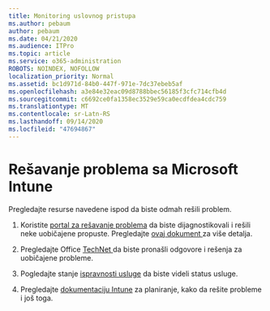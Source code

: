 ```yaml
---
title: Monitoring uslovnog pristupa
ms.author: pebaum
author: pebaum
ms.date: 04/21/2020
ms.audience: ITPro
ms.topic: article
ms.service: o365-administration
ROBOTS: NOINDEX, NOFOLLOW
localization_priority: Normal
ms.assetid: bc1d971d-84b0-447f-971e-7dc37ebeb5af
ms.openlocfilehash: a3e84e32eac09d8788bbec56185f3cfc714cfb4d
ms.sourcegitcommit: c6692ce0fa1358ec3529e59ca0ecdfdea4cdc759
ms.translationtype: MT
ms.contentlocale: sr-Latn-RS
ms.lasthandoff: 09/14/2020
ms.locfileid: "47694867"
---
```

# <a name="troubleshoot-issues-with-microsoft-intune"></a>Rešavanje problema sa Microsoft Intune

Pregledajte resurse navedene ispod da biste odmah rešili problem.
  
1. Koristite [portal za rešavanje problema](https://devicemanagement.microsoft.com/#blade/Microsoft_Intune_DeviceSettings/TroubleshootBlade) da biste dijagnostikovali i rešili neke uobičajene propuste. Pregledajte [ovaj dokument ](https://docs.microsoft.com/intune/help-desk-operators)za više detalja.
    
2. Pregledajte Office [TechNet ](https://social.technet.microsoft.com/forums/home?forum=microsoftintuneprod)da biste pronašli odgovore i rešenja za uobičajene probleme.
    
3. Pogledajte stanje [ispravnosti usluge](https://portal.office.com/AdminPortal/Home#/servicehealth) da biste videli status usluge. 
    
4. Pregledajte [dokumentaciju Intune](https://docs.microsoft.com/intune/) za planiranje, kako da rešite probleme i još toga. 
    

